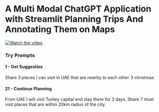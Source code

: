 # A Multi Modal ChatGPT Application with Streamlit Planning Trips And Annotating Them on Maps

[![Watch the video](https://img.youtube.com/vi/TbTqA09-cwQ/maxresdefault.jpg)](https://youtu.be/TbTqA09-cwQ)

### Try Prompts

#### 1 - Get Suggestios

Share 3 places I can visit in UAE that are nearby to each other 3 christmas

#### 21 - Continue Planning

From UAE I will visit Turkey capital and stay there for 3 days. Share 7 must visit places that are within 20km radius of the city.
